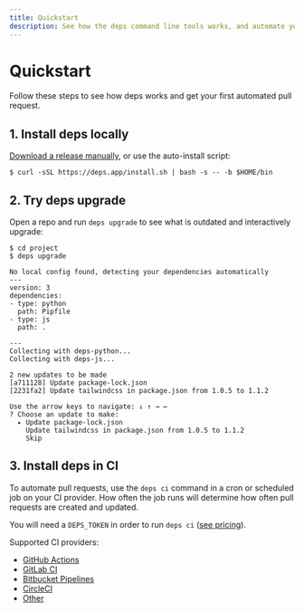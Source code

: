 ```yaml
---
title: Quickstart
description: See how the deps command line tools works, and automate your first pull request.
---
```


# Quickstart

Follow these steps to see how deps works and get your first automated pull request.

## 1. Install deps locally

[Download a release manually](https://github.com/dropseed/deps/releases), or use the auto-install script:

```console
$ curl -sSL https://deps.app/install.sh | bash -s -- -b $HOME/bin
```

## 2. Try deps upgrade

Open a repo and run `deps upgrade` to see what is outdated and interactively upgrade:

```console
$ cd project
$ deps upgrade

No local config found, detecting your dependencies automatically
---
version: 3
dependencies:
- type: python
  path: Pipfile
- type: js
  path: .

---
Collecting with deps-python...
Collecting with deps-js...

2 new updates to be made
[a711128] Update package-lock.json
[2231fa2] Update tailwindcss in package.json from 1.0.5 to 1.1.2

Use the arrow keys to navigate: ↓ ↑ → ←
? Choose an update to make:
  ▸ Update package-lock.json
    Update tailwindcss in package.json from 1.0.5 to 1.1.2
    Skip
```

## 3. Install deps in CI

To automate pull requests, use the `deps ci` command in a cron or scheduled job on your CI provider.
How often the job runs will determine how often pull requests are created and updated.

You will need a `DEPS_TOKEN` in order to run `deps ci` ([see pricing](/pricing/)).

<!-- If your repo is on GitHub, `deps init` will automatically help set up a GitHub Actions workflow! -->

Supported CI providers:

- [GitHub Actions](/github-actions/)
- [GitLab CI](/gitlab-ci/)
- [Bitbucket Pipelines](/bitbucket-pipelines/)
- [CircleCI](/circleci/)
- [Other](/other-ci/)
